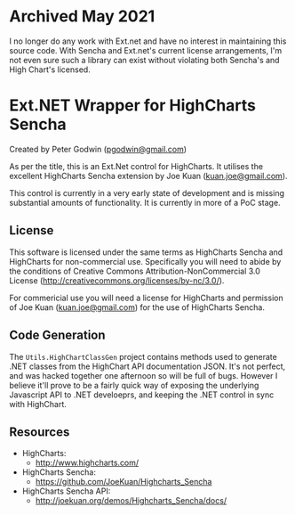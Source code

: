 
# Archived May 2021
I no longer do any work with Ext.net and have no interest in maintaining this source code.
With Sencha and Ext.net's current license arrangements, I'm not even sure such a library can
exist without violating both Sencha's and High Chart's licensed.



# Ext.NET Wrapper for HighCharts Sencha
Created by Peter Godwin (<pgodwin@gmail.com>)

As per the title, this is an Ext.Net control for HighCharts. It utilises the excellent HighCharts Sencha extension by Joe Kuan (<kuan.joe@gmail.com>).

This control is currently in a very early state of development and is missing substantial amounts of functionality. It is currently in more of a PoC stage.

License
-------
This software is licensed under the same terms as HighCharts Sencha and HighCharts for non-commercial use. Specifically you will need to abide by the conditions of Creative Commons Attribution-NonCommercial 3.0 License  (http://creativecommons.org/licenses/by-nc/3.0/).

For commericial use you will need a license for HighCharts and permission of Joe Kuan (<kuan.joe@gmail.com>) for the use of HighCharts Sencha. 

Code Generation
---------------
The `Utils.HighChartClassGen` project contains methods used to generate .NET classes from the HighChart API documentation JSON. It's not perfect, and was hacked together one afternoon so will be full of bugs. However I believe it'll prove to be a fairly quick way of exposing the underlying Javascript API to .NET develoeprs, and keeping the .NET control in sync with HighChart.

Resources
-------
 * HighCharts:
   - http://www.highcharts.com/
 * HighCharts Sencha: 
   - https://github.com/JoeKuan/Highcharts_Sencha
 * HighCharts Sencha API:
   - http://joekuan.org/demos/Highcharts_Sencha/docs/


